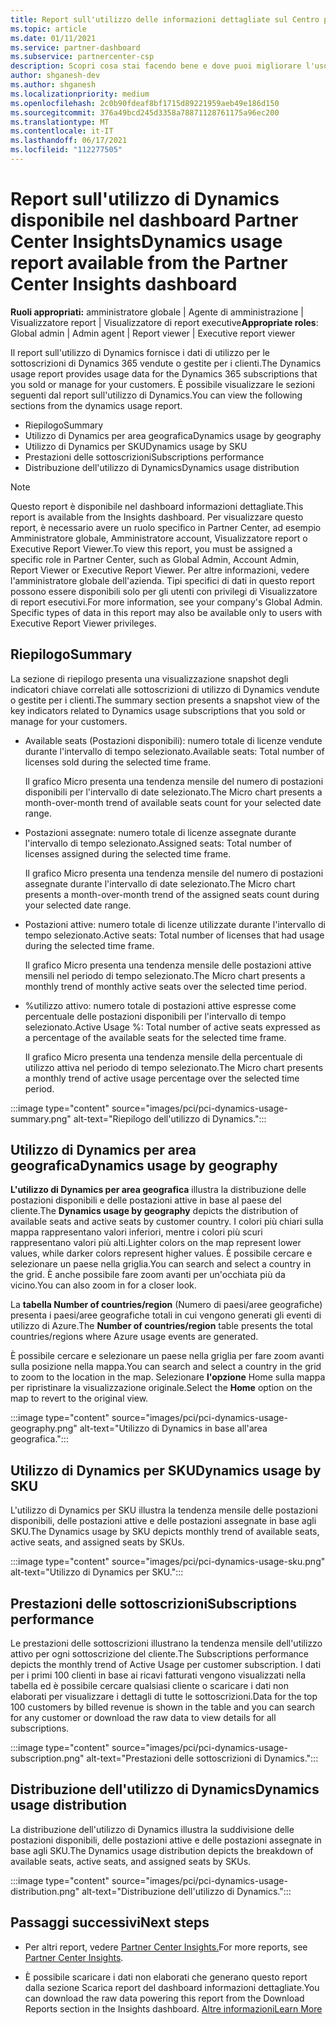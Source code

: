 ```yaml
---
title: Report sull'utilizzo delle informazioni dettagliate sul Centro per i partner
ms.topic: article
ms.date: 01/11/2021
ms.service: partner-dashboard
ms.subservice: partnercenter-csp
description: Scopri cosa stai facendo bene e dove puoi migliorare l'uso delle sottoscrizioni Dynamics vendute o gestite per i tuoi clienti.
author: shganesh-dev
ms.author: shganesh
ms.localizationpriority: medium
ms.openlocfilehash: 2c0b90fdeaf8bf1715d89221959aeb49e186d150
ms.sourcegitcommit: 376a49bcd245d3358a78871128761175a96ec200
ms.translationtype: MT
ms.contentlocale: it-IT
ms.lasthandoff: 06/17/2021
ms.locfileid: "112277505"
---
```

# <a name="dynamics-usage-report-available-from-the-partner-center-insights-dashboard"></a><span data-ttu-id="10e16-103">Report sull'utilizzo di Dynamics disponibile nel dashboard Partner Center Insights</span><span class="sxs-lookup"><span data-stu-id="10e16-103">Dynamics usage report available from the Partner Center Insights dashboard</span></span>

<span data-ttu-id="10e16-104">**Ruoli appropriati:** amministratore globale | Agente di amministrazione | Visualizzatore report | Visualizzatore di report executive</span><span class="sxs-lookup"><span data-stu-id="10e16-104">**Appropriate roles**: Global admin | Admin agent | Report viewer | Executive report viewer</span></span>

<span data-ttu-id="10e16-105">Il report sull'utilizzo di Dynamics fornisce i dati di utilizzo per le sottoscrizioni di Dynamics 365 vendute o gestite per i clienti.</span><span class="sxs-lookup"><span data-stu-id="10e16-105">The Dynamics usage report provides usage data for the Dynamics 365 subscriptions that you sold or manage for your customers.</span></span> <span data-ttu-id="10e16-106">È possibile visualizzare le sezioni seguenti dal report sull'utilizzo di Dynamics.</span><span class="sxs-lookup"><span data-stu-id="10e16-106">You can view the following sections from the dynamics usage report.</span></span>

- <span data-ttu-id="10e16-107">Riepilogo</span><span class="sxs-lookup"><span data-stu-id="10e16-107">Summary</span></span>
- <span data-ttu-id="10e16-108">Utilizzo di Dynamics per area geografica</span><span class="sxs-lookup"><span data-stu-id="10e16-108">Dynamics usage by geography</span></span>
- <span data-ttu-id="10e16-109">Utilizzo di Dynamics per SKU</span><span class="sxs-lookup"><span data-stu-id="10e16-109">Dynamics usage by SKU</span></span>
- <span data-ttu-id="10e16-110">Prestazioni delle sottoscrizioni</span><span class="sxs-lookup"><span data-stu-id="10e16-110">Subscriptions performance</span></span>
- <span data-ttu-id="10e16-111">Distribuzione dell'utilizzo di Dynamics</span><span class="sxs-lookup"><span data-stu-id="10e16-111">Dynamics usage distribution</span></span>

 > [!NOTE]
 > <span data-ttu-id="10e16-112">Questo report è disponibile nel dashboard informazioni dettagliate.</span><span class="sxs-lookup"><span data-stu-id="10e16-112">This report is available from the Insights dashboard.</span></span> <span data-ttu-id="10e16-113">Per visualizzare questo report, è necessario avere un ruolo specifico in Partner Center, ad esempio Amministratore globale, Amministratore account, Visualizzatore report o Executive Report Viewer.</span><span class="sxs-lookup"><span data-stu-id="10e16-113">To view this report, you must be assigned a specific role in Partner Center, such as Global Admin, Account Admin, Report Viewer or Executive Report Viewer.</span></span> <span data-ttu-id="10e16-114">Per altre informazioni, vedere l'amministratore globale dell'azienda. Tipi specifici di dati in questo report possono essere disponibili solo per gli utenti con privilegi di Visualizzatore di report esecutivi.</span><span class="sxs-lookup"><span data-stu-id="10e16-114">For more information, see your company's Global Admin. Specific types of data in this report may also be available only to users with Executive Report Viewer privileges.</span></span>

## <a name="summary"></a><span data-ttu-id="10e16-115">Riepilogo</span><span class="sxs-lookup"><span data-stu-id="10e16-115">Summary</span></span>

<span data-ttu-id="10e16-116">La sezione di riepilogo presenta una visualizzazione snapshot degli indicatori chiave correlati alle sottoscrizioni di utilizzo di Dynamics vendute o gestite per i clienti.</span><span class="sxs-lookup"><span data-stu-id="10e16-116">The summary section presents a snapshot view of the key indicators related to Dynamics usage subscriptions that you sold or manage for your customers.</span></span>  

- <span data-ttu-id="10e16-117">Available seats (Postazioni disponibili): numero totale di licenze vendute durante l'intervallo di tempo selezionato.</span><span class="sxs-lookup"><span data-stu-id="10e16-117">Available seats: Total number of licenses sold during the selected time frame.</span></span>

   <span data-ttu-id="10e16-118">Il grafico Micro presenta una tendenza mensile del numero di postazioni disponibili per l'intervallo di date selezionato.</span><span class="sxs-lookup"><span data-stu-id="10e16-118">The Micro chart presents a month-over-month trend of available seats count for your selected date range.</span></span>

- <span data-ttu-id="10e16-119">Postazioni assegnate: numero totale di licenze assegnate durante l'intervallo di tempo selezionato.</span><span class="sxs-lookup"><span data-stu-id="10e16-119">Assigned seats: Total number of licenses assigned during the selected time frame.</span></span>

   <span data-ttu-id="10e16-120">Il grafico Micro presenta una tendenza mensile del numero di postazioni assegnate durante l'intervallo di date selezionato.</span><span class="sxs-lookup"><span data-stu-id="10e16-120">The Micro chart presents a month-over-month trend of the assigned seats count during your selected date range.</span></span>

- <span data-ttu-id="10e16-121">Postazioni attive: numero totale di licenze utilizzate durante l'intervallo di tempo selezionato.</span><span class="sxs-lookup"><span data-stu-id="10e16-121">Active seats: Total number of licenses that had usage during the selected time frame.</span></span> 

   <span data-ttu-id="10e16-122">Il grafico Micro presenta una tendenza mensile delle postazioni attive mensili nel periodo di tempo selezionato.</span><span class="sxs-lookup"><span data-stu-id="10e16-122">The Micro chart presents a monthly trend of monthly active seats over the selected time period.</span></span>

- <span data-ttu-id="10e16-123">%utilizzo attivo: numero totale di postazioni attive espresse come percentuale delle postazioni disponibili per l'intervallo di tempo selezionato.</span><span class="sxs-lookup"><span data-stu-id="10e16-123">Active Usage %: Total number of active seats expressed as a percentage of the available seats for the selected time frame.</span></span> 

   <span data-ttu-id="10e16-124">Il grafico Micro presenta una tendenza mensile della percentuale di utilizzo attiva nel periodo di tempo selezionato.</span><span class="sxs-lookup"><span data-stu-id="10e16-124">The Micro chart presents a monthly trend of active usage percentage over the selected time period.</span></span>

:::image type="content" source="images/pci/pci-dynamics-usage-summary.png" alt-text="Riepilogo dell'utilizzo di Dynamics.":::

## <a name="dynamics-usage-by-geography"></a><span data-ttu-id="10e16-126">Utilizzo di Dynamics per area geografica</span><span class="sxs-lookup"><span data-stu-id="10e16-126">Dynamics usage by geography</span></span>

<span data-ttu-id="10e16-127">**L'utilizzo di Dynamics per area geografica** illustra la distribuzione delle postazioni disponibili e delle postazioni attive in base al paese del cliente.</span><span class="sxs-lookup"><span data-stu-id="10e16-127">The **Dynamics usage by geography** depicts the distribution of available seats and active seats by customer country.</span></span> <span data-ttu-id="10e16-128">I colori più chiari sulla mappa rappresentano valori inferiori, mentre i colori più scuri rappresentano valori più alti.</span><span class="sxs-lookup"><span data-stu-id="10e16-128">Lighter colors on the map represent lower values, while darker colors represent higher values.</span></span> <span data-ttu-id="10e16-129">È possibile cercare e selezionare un paese nella griglia.</span><span class="sxs-lookup"><span data-stu-id="10e16-129">You can search and select a country in the grid.</span></span> <span data-ttu-id="10e16-130">È anche possibile fare zoom avanti per un'occhiata più da vicino.</span><span class="sxs-lookup"><span data-stu-id="10e16-130">You can also zoom in for a closer look.</span></span>

<span data-ttu-id="10e16-131">La **tabella Number of countries/region** (Numero di paesi/aree geografiche) presenta i paesi/aree geografiche totali in cui vengono generati gli eventi di utilizzo di Azure.</span><span class="sxs-lookup"><span data-stu-id="10e16-131">The **Number of countries/region** table presents the total countries/regions where Azure usage events are generated.</span></span>

<span data-ttu-id="10e16-132">È possibile cercare e selezionare un paese nella griglia per fare zoom avanti sulla posizione nella mappa.</span><span class="sxs-lookup"><span data-stu-id="10e16-132">You can search and select a country in the grid to zoom to the location in the map.</span></span> <span data-ttu-id="10e16-133">Selezionare **l'opzione** Home sulla mappa per ripristinare la visualizzazione originale.</span><span class="sxs-lookup"><span data-stu-id="10e16-133">Select the **Home** option on the map to revert to the original view.</span></span>

:::image type="content" source="images/pci/pci-dynamics-usage-geography.png" alt-text="Utilizzo di Dynamics in base all'area geografica.":::

## <a name="dynamics-usage-by-sku"></a><span data-ttu-id="10e16-135">Utilizzo di Dynamics per SKU</span><span class="sxs-lookup"><span data-stu-id="10e16-135">Dynamics usage by SKU</span></span>

<span data-ttu-id="10e16-136">L'utilizzo di Dynamics per SKU illustra la tendenza mensile delle postazioni disponibili, delle postazioni attive e delle postazioni assegnate in base agli SKU.</span><span class="sxs-lookup"><span data-stu-id="10e16-136">The Dynamics usage by SKU depicts monthly trend of available seats, active seats, and assigned seats by SKUs.</span></span>

:::image type="content" source="images/pci/pci-dynamics-usage-sku.png" alt-text="Utilizzo di Dynamics per SKU.":::

## <a name="subscriptions-performance"></a><span data-ttu-id="10e16-138">Prestazioni delle sottoscrizioni</span><span class="sxs-lookup"><span data-stu-id="10e16-138">Subscriptions performance</span></span>

<span data-ttu-id="10e16-139">Le prestazioni delle sottoscrizioni illustrano la tendenza mensile dell'utilizzo attivo per ogni sottoscrizione del cliente.</span><span class="sxs-lookup"><span data-stu-id="10e16-139">The Subscriptions performance depicts the monthly trend of Active Usage per customer subscription.</span></span> <span data-ttu-id="10e16-140">I dati per i primi 100 clienti in base ai ricavi fatturati vengono visualizzati nella tabella ed è possibile cercare qualsiasi cliente o scaricare i dati non elaborati per visualizzare i dettagli di tutte le sottoscrizioni.</span><span class="sxs-lookup"><span data-stu-id="10e16-140">Data for the top 100 customers by billed revenue is shown in the table and you can search for any customer or download the raw data to view details for all subscriptions.</span></span>

:::image type="content" source="images/pci/pci-dynamics-usage-subscription.png" alt-text="Prestazioni delle sottoscrizioni di Dynamics.":::

## <a name="dynamics-usage-distribution"></a><span data-ttu-id="10e16-142">Distribuzione dell'utilizzo di Dynamics</span><span class="sxs-lookup"><span data-stu-id="10e16-142">Dynamics usage distribution</span></span>

<span data-ttu-id="10e16-143">La distribuzione dell'utilizzo di Dynamics illustra la suddivisione delle postazioni disponibili, delle postazioni attive e delle postazioni assegnate in base agli SKU.</span><span class="sxs-lookup"><span data-stu-id="10e16-143">The Dynamics usage distribution depicts the breakdown of available seats, active seats, and assigned seats by SKUs.</span></span>

:::image type="content" source="images/pci/pci-dynamics-usage-distribution.png" alt-text="Distribuzione dell'utilizzo di Dynamics.":::

## <a name="next-steps"></a><span data-ttu-id="10e16-145">Passaggi successivi</span><span class="sxs-lookup"><span data-stu-id="10e16-145">Next steps</span></span>

- <span data-ttu-id="10e16-146">Per altri report, vedere [Partner Center Insights.](partner-center-insights.md)</span><span class="sxs-lookup"><span data-stu-id="10e16-146">For more reports, see [Partner Center Insights](partner-center-insights.md).</span></span>

- <span data-ttu-id="10e16-147">È possibile scaricare i dati non elaborati che generano questo report dalla sezione Scarica report del dashboard informazioni dettagliate.</span><span class="sxs-lookup"><span data-stu-id="10e16-147">You can download the raw data powering this report from the Download Reports section in the Insights dashboard.</span></span> [<span data-ttu-id="10e16-148">Altre informazioni</span><span class="sxs-lookup"><span data-stu-id="10e16-148">Learn More</span></span>](pci-download-reports.md) 
